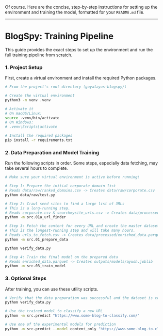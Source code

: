 Of course. Here are the concise, step-by-step instructions for setting up the environment and training the model, formatted for your `README.md` file.

---

# BlogSpy: Training Pipeline

This guide provides the exact steps to set up the environment and run the full training pipeline from scratch.

### 1. Project Setup

First, create a virtual environment and install the required Python packages.

```bash
# From the project's root directory (goyalayus-blogspy/)

# Create the virtual environment
python3 -m venv .venv

# Activate it
# On macOS/Linux:
source .venv/bin/activate
# On Windows:
# .venv\Scripts\activate

# Install the required packages
pip install -r requirements.txt
```

### 2. Data Preparation and Model Training

Run the following scripts in order. Some steps, especially data fetching, may take several hours to complete.

```bash
# Make sure your virtual environment is active before running!

# Step 1: Prepare the initial corporate domain list
# Reads data/raw/ranked_domains.csv -> Creates data/raw/corporate.csv
python data/raw/test.py

# Step 2: Crawl seed sites to find a large list of URLs
# This is a long-running step.
# Reads corporate.csv & searchmysite_urls.csv -> Creates data/processed/urls_to_fetch.csv
python -m src.01a_url_finder

# Step 3: Fetch the content for every URL and create the master dataset
# This is the longest-running step and will take many hours.
# Reads urls_to_fetch.csv -> Creates data/processed/enriched_data.parquet
python -m src.01_prepare_data

python verify_data.py

# Step 4: Train the final model on the prepared data
# Reads enriched_data.parquet -> Creates outputs/models/ayush.joblib
python -m src.03_train_model
```

### 3. Optional Steps

After training, you can use these utility scripts.

```bash
# Verify that the data preparation was successful and the dataset is complete
python verify_data.py

# Use the trained model to classify a new URL
python -m src.predict "https://www.some-blog-to-classify.com/"

# Use one of the experimental models for prediction
python -m src.predict --model content_only "https://www.some-blog-to-classify.com/"
```
